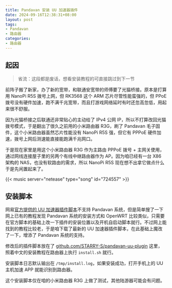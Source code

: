 ```yaml
---
title: Pandavan 安装 UU 加速器插件
date: 2024-09-16T12:38:31+08:00
layout: post
tags:
- Pandavan
- 路由器
categories:
- 路由器
---
```


## 起因

> 省流：这段都是废话，想看安装教程的可直接跳过到下一节

前阵子搬了新家，办了新的宽带，和联通安宽带的师傅要了光猫桥接。原本是打算用 NanoPi R5S 拨号上网，但 RK3568 这个 ARM 芯片尽管性能蛮强的，但 PPoE 拨号没有硬件加速，跑不满千兆宽带，而且打游戏网络延时有时还忽高忽低，用起来很不舒服。

因为光猫桥接之后联通还非常贴心的主动给了 IPv4 公网 IP，所以不打算改回光猫拨号模式，于是翻出了很久之前用的小米路由器 R3G，刷了 Pandavan 毛子固件，这个小米路由器虽然芯片性能没有 NanoPi R5S 强，但它有 PPPoE 硬件加速，拨号上网后测速能直接能跑满千兆网口。

<!--more-->

于是现在家里是用这个小米路由器 R3G 作为主路由 PPPoE 拨号 + 主网关使用，通过网线连接屋子里的另两个有线中继路由器作为 AP。因为咱已经有一台 X86 架构的 NAS，也没有软路由的需求，所以 NanoPi R5S 现在想不出拿它做点什么于是先闲置起来了。

{{< music server="netease" type="song" id="724557" >}}

## 安装脚本

网易[官方提供的 UU 加速器插件脚本](https://router.uu.163.com/app/html/online/baike_share.html?baike_id=5f963c9304c215e129ca40e8)不支持 Pandavan 系统，但是简单搜了一下网上已有的教程发现 Pandavan 系统的安装方式和 OpenWRT 比较类似，只需要在官方脚本的基础上改一下插件的安装位置以及开机自启动脚本就行。不过网上能找到的教程比较老，于是咱下载了最新的 UU 加速器插件脚本，在此基础上魔改了一下，增添了 Pandavan 系统的支持。

修改后的插件脚本放在了 [github.com/STARRY-S/pandavan-uu-plugin](https://github.com/STARRY-S/pandavan-uu-plugin) 这里，照着中文的安装教程在路由器上执行 `install.sh` 就行。

安装脚本日志默认输出在 `/tmp/install.log`，如果安装成功，打开手机上的 UU 主机加速 APP 就能识别到路由器。

这个安装脚本仅在咱的小米路由器 R3G 上做了测试，其他陆游器可能会有问题。
